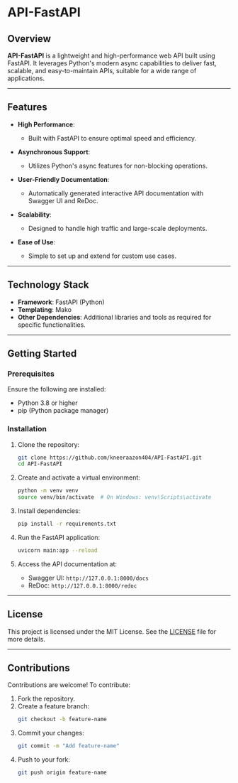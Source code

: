 # API-FastAPI  

## Overview  

**API-FastAPI** is a lightweight and high-performance web API built using FastAPI. It leverages Python's modern async capabilities to deliver fast, scalable, and easy-to-maintain APIs, suitable for a wide range of applications.  

---

## Features  

- **High Performance**:  
  - Built with FastAPI to ensure optimal speed and efficiency.  

- **Asynchronous Support**:  
  - Utilizes Python's async features for non-blocking operations.  

- **User-Friendly Documentation**:  
  - Automatically generated interactive API documentation with Swagger UI and ReDoc.  

- **Scalability**:  
  - Designed to handle high traffic and large-scale deployments.  

- **Ease of Use**:  
  - Simple to set up and extend for custom use cases.  

---

## Technology Stack  

- **Framework**: FastAPI (Python)  
- **Templating**: Mako  
- **Other Dependencies**: Additional libraries and tools as required for specific functionalities.  

---

## Getting Started  

### Prerequisites  

Ensure the following are installed:  
- Python 3.8 or higher  
- pip (Python package manager)  

### Installation  

1. Clone the repository:  
   ```bash  
   git clone https://github.com/kneeraazon404/API-FastAPI.git  
   cd API-FastAPI  
   ```  

2. Create and activate a virtual environment:  
   ```bash  
   python -m venv venv  
   source venv/bin/activate  # On Windows: venv\Scripts\activate  
   ```  

3. Install dependencies:  
   ```bash  
   pip install -r requirements.txt  
   ```  

4. Run the FastAPI application:  
   ```bash  
   uvicorn main:app --reload  
   ```  

5. Access the API documentation at:  
   - Swagger UI: `http://127.0.0.1:8000/docs`  
   - ReDoc: `http://127.0.0.1:8000/redoc`  

---

## License  

This project is licensed under the MIT License. See the [LICENSE](LICENSE) file for more details.  

---

## Contributions  

Contributions are welcome! To contribute:  

1. Fork the repository.  
2. Create a feature branch:  
   ```bash  
   git checkout -b feature-name  
   ```  
3. Commit your changes:  
   ```bash  
   git commit -m "Add feature-name"  
   ```  
4. Push to your fork:  
   ```bash  
   git push origin feature-name  
   ```  

